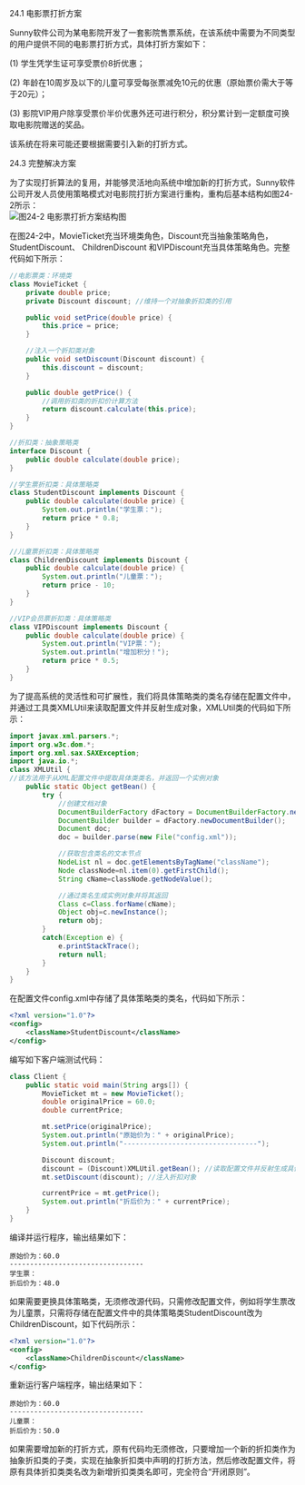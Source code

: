 24.1 电影票打折方案

Sunny软件公司为某电影院开发了一套影院售票系统，在该系统中需要为不同类型的用户提供不同的电影票打折方式，具体打折方案如下：

(1) 学生凭学生证可享受票价8折优惠；

(2) 年龄在10周岁及以下的儿童可享受每张票减免10元的优惠（原始票价需大于等于20元）；

(3) 影院VIP用户除享受票价半价优惠外还可进行积分，积分累计到一定额度可换取电影院赠送的奖品。

该系统在将来可能还要根据需要引入新的打折方式。

24.3 完整解决方案

为了实现打折算法的复用，并能够灵活地向系统中增加新的打折方式，Sunny软件公司开发人员使用策略模式对电影院打折方案进行重构，重构后基本结构如图24-2所示：  
![图24-2 电影票打折方案结构图](https://upload-images.jianshu.io/upload_images/5792176-c14480f3c78d7ee1.jpg?imageMogr2/auto-orient/strip%7CimageView2/2/w/1240)  

在图24-2中，MovieTicket充当环境类角色，Discount充当抽象策略角色，StudentDiscount、 ChildrenDiscount 和VIPDiscount充当具体策略角色。完整代码如下所示：  
```java
//电影票类：环境类  
class MovieTicket {  
    private double price;  
    private Discount discount; //维持一个对抽象折扣类的引用  

    public void setPrice(double price) {  
        this.price = price;  
    }  

    //注入一个折扣类对象  
    public void setDiscount(Discount discount) {  
        this.discount = discount;  
    }  

    public double getPrice() {  
        //调用折扣类的折扣价计算方法  
        return discount.calculate(this.price);  
    }  
}  

//折扣类：抽象策略类  
interface Discount {  
    public double calculate(double price);  
}  

//学生票折扣类：具体策略类  
class StudentDiscount implements Discount {  
    public double calculate(double price) {  
        System.out.println("学生票：");  
        return price * 0.8;  
    }  
}   

//儿童票折扣类：具体策略类  
class ChildrenDiscount implements Discount {  
    public double calculate(double price) {  
        System.out.println("儿童票：");  
        return price - 10;  
    }  
}   

//VIP会员票折扣类：具体策略类  
class VIPDiscount implements Discount {  
    public double calculate(double price) {  
        System.out.println("VIP票：");  
        System.out.println("增加积分！");  
        return price * 0.5;  
    }  
}
```

为了提高系统的灵活性和可扩展性，我们将具体策略类的类名存储在配置文件中，并通过工具类XMLUtil来读取配置文件并反射生成对象，XMLUtil类的代码如下所示：  
```java
import javax.xml.parsers.*;  
import org.w3c.dom.*;  
import org.xml.sax.SAXException;  
import java.io.*;  
class XMLUtil {  
//该方法用于从XML配置文件中提取具体类类名，并返回一个实例对象  
    public static Object getBean() {  
        try {  
            //创建文档对象  
            DocumentBuilderFactory dFactory = DocumentBuilderFactory.newInstance();  
            DocumentBuilder builder = dFactory.newDocumentBuilder();  
            Document doc;                             
            doc = builder.parse(new File("config.xml"));   

            //获取包含类名的文本节点  
            NodeList nl = doc.getElementsByTagName("className");  
            Node classNode=nl.item(0).getFirstChild();  
            String cName=classNode.getNodeValue();  

            //通过类名生成实例对象并将其返回  
            Class c=Class.forName(cName);  
            Object obj=c.newInstance();  
            return obj;  
        }     
        catch(Exception e) {  
            e.printStackTrace();  
            return null;  
        }  
    }  
}
```

在配置文件config.xml中存储了具体策略类的类名，代码如下所示：  
```xml
<?xml version="1.0"?>  
<config>  
    <className>StudentDiscount</className>  
</config>
```

编写如下客户端测试代码：  
```java
class Client {  
    public static void main(String args[]) {  
        MovieTicket mt = new MovieTicket();  
        double originalPrice = 60.0;  
        double currentPrice;  

        mt.setPrice(originalPrice);  
        System.out.println("原始价为：" + originalPrice);  
        System.out.println("---------------------------------");  

        Discount discount;  
        discount = (Discount)XMLUtil.getBean(); //读取配置文件并反射生成具体折扣对象  
        mt.setDiscount(discount); //注入折扣对象  

        currentPrice = mt.getPrice();  
        System.out.println("折后价为：" + currentPrice);  
    }  
}
```

编译并运行程序，输出结果如下：  
```
原始价为：60.0
---------------------------------
学生票：
折后价为：48.0
```

如果需要更换具体策略类，无须修改源代码，只需修改配置文件，例如将学生票改为儿童票，只需将存储在配置文件中的具体策略类StudentDiscount改为ChildrenDiscount，如下代码所示：  
```xml
<?xml version="1.0"?>  
<config>  
    <className>ChildrenDiscount</className>  
</config>
```

重新运行客户端程序，输出结果如下：  
```
原始价为：60.0
---------------------------------
儿童票：
折后价为：50.0
```

如果需要增加新的打折方式，原有代码均无须修改，只要增加一个新的折扣类作为抽象折扣类的子类，实现在抽象折扣类中声明的打折方法，然后修改配置文件，将原有具体折扣类类名改为新增折扣类类名即可，完全符合“开闭原则”。
